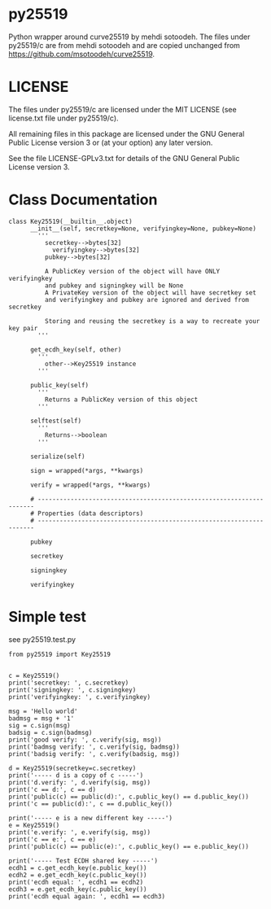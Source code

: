 # py25519
Python wrapper around curve25519 by mehdi sotoodeh.  The files under py25519/c  are from mehdi sotoodeh and are copied unchanged from https://github.com/msotoodeh/curve25519.

# LICENSE
The files under py25519/c are licensed under the MIT LICENSE (see license.txt file under py25519/c).

All remaining files in this package are licensed under the GNU General Public License version 3 or (at your option) any later version.

See the file LICENSE-GPLv3.txt for details of the GNU General Public License version 3.


# Class Documentation


	class Key25519(__builtin__.object)
		  __init__(self, secretkey=None, verifyingkey=None, pubkey=None)
		    '''
		      secretkey-->bytes[32]
		        verifyingkey-->bytes[32]
		      pubkey-->bytes[32]

		      A PublicKey version of the object will have ONLY verifyingkey
		      and pubkey and signingkey will be None
		      A PrivateKey version of the object will have secretkey set
		      and verifyingkey and pubkey are ignored and derived from secretkey

		      Storing and reusing the secretkey is a way to recreate your key pair
		    '''

		  get_ecdh_key(self, other)
		    '''
		      other-->Key25519 instance
		    '''

		  public_key(self)
		    '''
		      Returns a PublicKey version of this object
		    '''

		  selftest(self)
		    '''
		      Returns-->boolean
		    '''

		  serialize(self)

		  sign = wrapped(*args, **kwargs)

		  verify = wrapped(*args, **kwargs)

		  # ---------------------------------------------------------------------
		  # Properties (data descriptors)
		  # ---------------------------------------------------------------------

		  pubkey

		  secretkey

		  signingkey

		  verifyingkey

# Simple test
see py25519.test.py

	from py25519 import Key25519


	c = Key25519()
	print('secretkey: ', c.secretkey)
	print('signingkey: ', c.signingkey)
	print('verifyingkey: ', c.verifyingkey)

	msg = 'Hello world'
	badmsg = msg + '1'
	sig = c.sign(msg)
	badsig = c.sign(badmsg)
	print('good verify: ', c.verify(sig, msg))
	print('badmsg verify: ', c.verify(sig, badmsg))
	print('badsig verify: ', c.verify(badsig, msg))

	d = Key25519(secretkey=c.secretkey)
	print('----- d is a copy of c -----')
	print('d.verify: ', d.verify(sig, msg))
	print('c == d:', c == d)
	print('public(c) == public(d):', c.public_key() == d.public_key())
	print('c == public(d):', c == d.public_key())

	print('----- e is a new different key -----')
	e = Key25519()
	print('e.verify: ', e.verify(sig, msg))
	print('c == e:', c == e)
	print('public(c) == public(e):', c.public_key() == e.public_key())

	print('----- Test ECDH shared key -----')
	ecdh1 = c.get_ecdh_key(e.public_key())
	ecdh2 = e.get_ecdh_key(c.public_key())
	print('ecdh equal: ', ecdh1 == ecdh2)
	ecdh3 = e.get_ecdh_key(c.public_key())
	print('ecdh equal again: ', ecdh1 == ecdh3)
